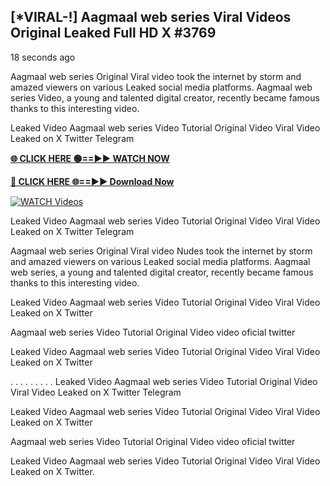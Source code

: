 ## [*VIRAL-!] Aagmaal web series Viral Videos Original Leaked Full HD X #3769

18 seconds ago

Aagmaal web series Original Viral video took the internet by storm and amazed viewers on various Leaked social media platforms. Aagmaal web series Video, a young and talented digital creator, recently became famous thanks to this interesting video.

Leaked Video Aagmaal web series Video Tutorial Original Video Viral Video Leaked on X Twitter Telegram

**[🌐 CLICK HERE 🟢==►► WATCH NOW](https://russelviper69.blogspot.com/p/valo-video.html)**

**[🔴 CLICK HERE 🌐==►► Download Now](https://russelviper69.blogspot.com/p/valo-video.html)**

[![WATCH Videos](https://i.imgur.com/dJHk4Zq.gif)](https://russelviper69.blogspot.com/p/valo-video.html)

Leaked Video Aagmaal web series Video Tutorial Original Video Viral Video Leaked on X Twitter Telegram

Aagmaal web series Original Viral video Nudes took the internet by storm and amazed viewers on various Leaked social media platforms. Aagmaal web series, a young and talented digital creator, recently became famous thanks to this interesting video.

Leaked Video Aagmaal web series Video Tutorial Original Video Viral Video Leaked on X Twitter

Aagmaal web series Video Tutorial Original Video video oficial twitter

Leaked Video Aagmaal web series Video Tutorial Original Video Viral Video Leaked on X Twitter

. . . . . . . . . Leaked Video Aagmaal web series Video Tutorial Original Video Viral Video Leaked on X Twitter Telegram

Leaked Video Aagmaal web series Video Tutorial Original Video Viral Video Leaked on X Twitter

Aagmaal web series Video Tutorial Original Video video oficial twitter

Leaked Video Aagmaal web series Video Tutorial Original Video Viral Video Leaked on X Twitter.